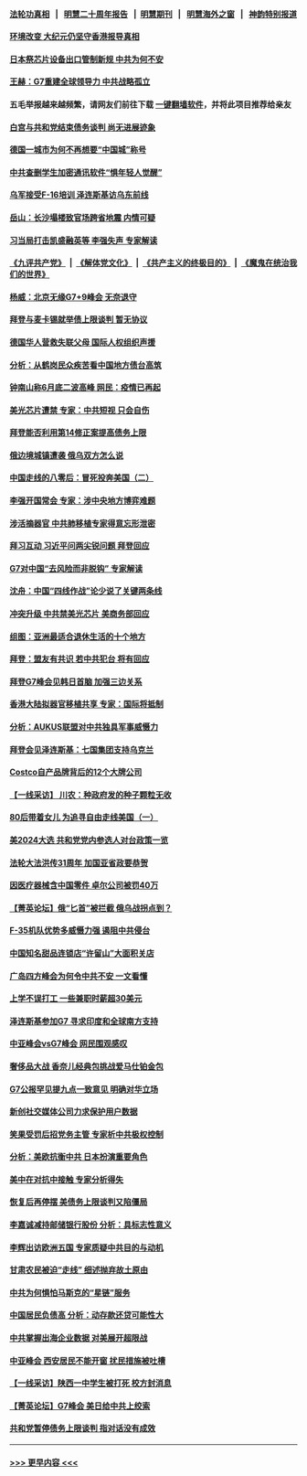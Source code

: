 #### [法轮功真相](https://github.com/gfw-breaker/truth/blob/master/README.md?t=0) &nbsp;&nbsp;|&nbsp;&nbsp; [明慧二十周年报告](https://github.com/gfw-breaker/mh-reports/blob/master/README.md?t=0) &nbsp;&nbsp;|&nbsp;&nbsp;[明慧期刊](https://github.com/gfw-breaker/mh-qikan) &nbsp;&nbsp;|&nbsp;&nbsp; [明慧海外之窗](https://github.com/gfw-breaker/mh-news/blob/master/README.md?t=0) &nbsp;&nbsp;|&nbsp;&nbsp; [神韵特别报道](https://github.com/gfw-breaker/mh-news/blob/master/shenyun.md?t=0)
#### [环境改变 大纪元仍坚守香港报导真相](../pages/nf4514/n14002643.md?t=05240943) 
#### [日本祭芯片设备出口管制新规 中共为何不安](../pages/nf4514/n14002608.md?t=05240943) 
#### [王赫：G7重建全球领导力 中共战略孤立](../pages/nf4514/n14002330.md?t=05240943) 
#### 五毛举报越来越频繁，请网友们前往下载 [一键翻墙软件](https://github.com/gfw-breaker/ssr-accounts)，并将此项目推荐给亲友
#### [白宫与共和党结束债务谈判 尚无进展迹象](../pages/nf4514/n14002573.md?t=05240943) 
#### [德国一城市为何不再想要“中国城”称号](../pages/nf4514/n14002451.md?t=05240943) 
#### [中共查删学生加密通讯软件“惧年轻人觉醒”](../pages/nf4514/n14001866.md?t=05240943) 
#### [乌军接受F-16培训 泽连斯基访乌东前线](../pages/nf4514/n14002565.md?t=05240943) 
#### [岳山：长沙塌楼致官场跨省地震 内情可疑](../pages/nf4514/n14002193.md?t=05240943) 
#### [习当局打击凯盛融英等 李强失声 专家解读](../pages/nf4514/n14002154.md?t=05240943) 
#### [《九评共产党》](https://github.com/begood0513/9ping.md/blob/master/README.md) &nbsp;|&nbsp; [《解体党文化》](../../../../jtdwh.md/blob/master/README.md)  &nbsp;|&nbsp; [《共产主义的终极目的》](../../../../gczydzjmd.md/blob/master/README.md) &nbsp;|&nbsp; [《魔鬼在统治我们的世界》](../../../../mgztzwmdsj.md/blob/master/README.md) 
#### [杨威：北京无缘G7+9峰会 无奈退守](../pages/nf4514/n14002147.md?t=05240943) 
#### [拜登与麦卡锡就举债上限谈判 暂无协议](../pages/nf4514/n14002108.md?t=05240943) 
#### [德国华人营救失联父母 国际人权组织声援](../pages/nf4514/n14002019.md?t=05240943) 
#### [分析：从鹤岗民众疾苦看中国地方债台高筑](../pages/nf4514/n14002054.md?t=05240943) 
#### [钟南山称6月底二波高峰 网民：疫情已再起](../pages/nf4514/n14001802.md?t=05240943) 
#### [美光芯片遭禁 专家：中共短视 只会自伤](../pages/nf4514/n14002017.md?t=05240943) 
#### [拜登能否利用第14修正案提高债务上限](../pages/nf4514/n14001978.md?t=05240943) 
#### [俄边境城镇遭袭 俄乌双方怎么说](../pages/nf4514/n14001916.md?t=05240943) 
#### [中国走线的八零后：冒死投奔美国（二）](../pages/nf4514/n14000863.md?t=05240943) 
#### [李强开国常会 专家：涉中央地方博弈难题](../pages/nf4514/n14001656.md?t=05240943) 
#### [涉活摘器官 中共肺移植专家得意忘形泄密](../pages/nf4514/n14001686.md?t=05240943) 
#### [拜习互动 习近平问两尖锐问题 拜登回应](../pages/nf4514/n14001392.md?t=05240943) 
#### [G7对中国“去风险而非脱钩” 专家解读](../pages/nf4514/n14001658.md?t=05240943) 
#### [沈舟：中国“四线作战”论少说了关键两条线](../pages/nf4514/n14001366.md?t=05240943) 
#### [冲突升级 中共禁美光芯片 美商务部回应](../pages/nf4514/n14001387.md?t=05240943) 
#### [组图：亚洲最适合退休生活的十个地方](../pages/nf4514/n13995203.md?t=05240943) 
#### [拜登：盟友有共识 若中共犯台 将有回应](../pages/nf4514/n14001419.md?t=05240943) 
#### [拜登G7峰会见韩日首脑 加强三边关系](../pages/nf4514/n14001305.md?t=05240943) 
#### [香港大陆拟器官移植共享 专家：国际将抵制](../pages/nf4514/n14001065.md?t=05240943) 
#### [分析：AUKUS联盟对中共独具军事威慑力](../pages/nf4514/n13998385.md?t=05240943) 
#### [拜登会见泽连斯基：七国集团支持乌克兰](../pages/nf4514/n14001266.md?t=05240943) 
#### [Costco自产品牌背后的12个大牌公司](../pages/nf4514/n13999358.md?t=05240943) 
#### [【一线采访】 川农：种政府发的种子颗粒无收](../pages/nf4514/n14001343.md?t=05240943) 
#### [80后带着女儿 为追寻自由走线美国（一）](../pages/nf4514/n14000802.md?t=05240943) 
#### [美2024大选 共和党党内参选人对台政策一览](../pages/nf4514/n14000508.md?t=05240943) 
#### [法轮大法洪传31周年 加国亚省政要恭贺](../pages/nf4514/n14001084.md?t=05240943) 
#### [因医疗器械含中国零件 卓尔公司被罚40万](../pages/nf4514/n14000672.md?t=05240943) 
#### [【菁英论坛】俄“匕首”被拦截 俄乌战拐点到？](../pages/nf4514/n14001028.md?t=05240943) 
#### [F-35机队优势多威慑力强 遏阻中共侵台](../pages/nf4514/n13986201.md?t=05240943) 
#### [中国知名甜品连锁店“许留山”大面积关店](../pages/nf4514/n14001036.md?t=05240943) 
#### [广岛四方峰会为何令中共不安 一文看懂](../pages/nf4514/n14000959.md?t=05240943) 
#### [上学不误打工 一些兼职时薪超30美元](../pages/nf4514/n14001027.md?t=05240943) 
#### [泽连斯基参加G7 寻求印度和全球南方支持](../pages/nf4514/n14001006.md?t=05240943) 
#### [中亚峰会vsG7峰会 网民围观感叹](../pages/nf4514/n14000885.md?t=05240943) 
#### [奢侈品大战 香奈儿经典包挑战爱马仕铂金包](../pages/nf4514/n14000561.md?t=05240943) 
#### [G7公报罕见提九点一致意见 明确对华立场](../pages/nf4514/n14000957.md?t=05240943) 
#### [新创社交媒体公司力求保护用户数据](../pages/nf4514/n14000943.md?t=05240943) 
#### [笑果受罚后招党务主管 专家析中共极权控制](../pages/nf4514/n14000652.md?t=05240943) 
#### [分析：美欧抗衡中共 日本扮演重要角色](../pages/nf4514/n14000437.md?t=05240943) 
#### [美中在对抗中接触 专家分析得失](../pages/nf4514/n13999972.md?t=05240943) 
#### [恢复后再停摆 美债务上限谈判又陷僵局](../pages/nf4514/n14000582.md?t=05240943) 
#### [李嘉诚减持邮储银行股份 分析：具标志性意义](../pages/nf4514/n14000620.md?t=05240943) 
#### [李辉出访欧洲五国 专家质疑中共目的与动机](../pages/nf4514/n14000573.md?t=05240943) 
#### [甘肃农民被迫“走线” 细述抛弃故土原由](../pages/nf4514/n14000513.md?t=05240943) 
#### [中共为何惧怕马斯克的“星链”服务](../pages/nf4514/n14000539.md?t=05240943) 
#### [中国居民负债高 分析：动存款还贷可能性大](../pages/nf4514/n14000503.md?t=05240943) 
#### [中共掌握出海企业数据 对美展开超限战](../pages/nf4514/n14000185.md?t=05240943) 
#### [中亚峰会 西安居民不能开窗 扰民措施被吐槽](../pages/nf4514/n14000452.md?t=05240943) 
#### [【一线采访】陕西一中学生被打死 校方封消息](../pages/nf4514/n14000472.md?t=05240943) 
#### [【菁英论坛】G7峰会 美日给中共上绞索](../pages/nf4514/n14000458.md?t=05240943) 
#### [共和党暂停债务上限谈判 指对话没有成效](../pages/nf4514/n14000470.md?t=05240943) 

----
#### [ >>> 更早内容 <<< ](../indexes/nf4514-earlier.md)
